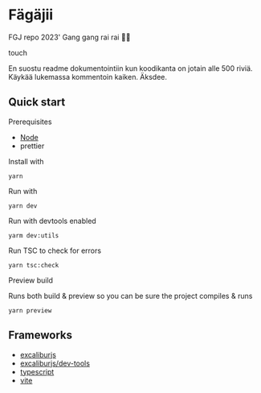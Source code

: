 # Fägäjii

FGJ repo 2023'
Gang gang rai rai 🤙🤙

touch

En suostu readme dokumentointiin kun koodikanta on jotain alle 500 riviä. Käykää lukemassa kommentoin kaiken. Äksdee.

## Quick start

Prerequisites

-   [Node](https://nodejs.org/en/)
-   prettier

Install with

```
yarn
```

Run with

```
yarn dev
```

Run with devtools enabled

```
yarm dev:utils
```

Run TSC to check for errors

```
yarn tsc:check
```

Preview build

Runs both build & preview so you can be sure the project compiles & runs

```
yarn preview
```

## Frameworks

-   [excaliburjs](https://excaliburjs.com/)
-   [excaliburjs/dev-tools](https://github.com/excaliburjs/dev-tools)
-   [typescript](https://www.typescriptlang.org/)
-   [vite](https://vitejs.dev/)
